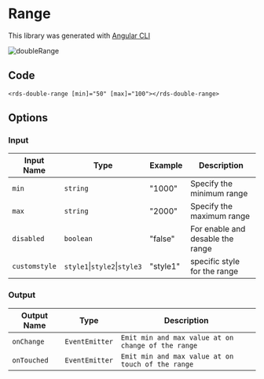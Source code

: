 # Range

This library was generated with [Angular CLI](https://github.com/angular/angular-cli)

<p align="left">
<img src="../../assets/doubleRange.png" alt="doubleRange"/>
<p/>

## Code 
 `<rds-double-range [min]="50" [max]="100"></rds-double-range>`  
 
## Options
### Input
<!-- prettier-ignore -->
| Input Name                  | Type                             |Example| Description                                                                  |
| --------------------------- | -------------------------------- |------------| ---------------------------------------------------------------------------- |
| `min`                        | `string`                        |"1000"|Specify the minimum range  |                             |
| `max`                        | `string`                        | "2000"|Specify the maximum range |
| `disabled`                   |  `boolean`                      | "false"|For enable and desable the range|
| `customstyle`                | `style1`\|`style2`\|`style3`    |"style1"|specific style for the range    |

### Output
| Output Name                 | Type          | Description                     |      
| --------------------------- | --------------|------------------|
| `onChange`                 |  `EventEmitter`  | `Emit min and max value at on change of the range`  |
| `onTouched`                 |  `EventEmitter`  | `Emit min and max value at on touch of the range`  |
